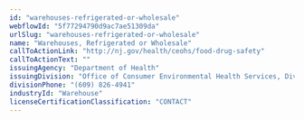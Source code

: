 ```yaml
---
id: "warehouses-refrigerated-or-wholesale"
webflowId: "5f77294790d9ac7ae51309da"
urlSlug: "warehouses-refrigerated-or-wholesale"
name: "Warehouses, Refrigerated or Wholesale"
callToActionLink: "http://nj.gov/health/ceohs/food-drug-safety"
callToActionText: ""
issuingAgency: "Department of Health"
issuingDivision: "Office of Consumer Environmental Health Services, Division of Food and Milk"
divisionPhone: "(609) 826-4941"
industryId: "Warehouse"
licenseCertificationClassification: "CONTACT"
---
```


